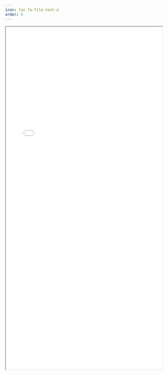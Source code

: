 ```yaml
---
icon: fas fa-file-text-o
order: 5
---
```

<iframe src="../assets/about/EricKhumbataResume.pdf" width="100%" height="1100px"></iframe>